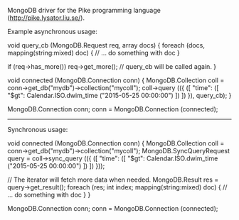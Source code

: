 MongoDB driver for the Pike programming language (http://pike.lysator.liu.se/).

Example asynchronous usage:

void query_cb (MongoDB.Request req, array docs)
{
  foreach (docs, mapping(string:mixed) doc) {
    // ... do something with doc
  }

  if (req->has_more())
    req->get_more(); // query_cb will be called again.
}

void connected (MongoDB.Connection conn)
{
  MongoDB.Collection coll = conn->get_db("mydb")->collection("mycoll");
  coll->query (({ ([ "time":
		     ([ "$gt": Calendar.ISO.dwim_time ("2015-05-25 00:00:00")
		     ])
		  ])
	       }),
    query_cb);
}

MongoDB.Connection conn;
conn = MongoDB.Connection (connected);

----

Synchronous usage:

void connected (MongoDB.Connection conn)
{
  MongoDB.Collection coll = conn->get_db("mydb")->collection("mycoll");
  MongoDB.SyncQueryRequest query =
    coll->sync_query (({
      ([ "time":
	 ([ "$gt": Calendar.ISO.dwim_time ("2015-05-25 00:00:00") ])
      ]) }));

  // The iterator will fetch more data when needed.
  MongoDB.Result res = query->get_result();
  foreach (res; int index; mapping(string:mixed) doc) {
    // ... do something with doc
  }
}

MongoDB.Connection conn;
conn = MongoDB.Connection (connected);